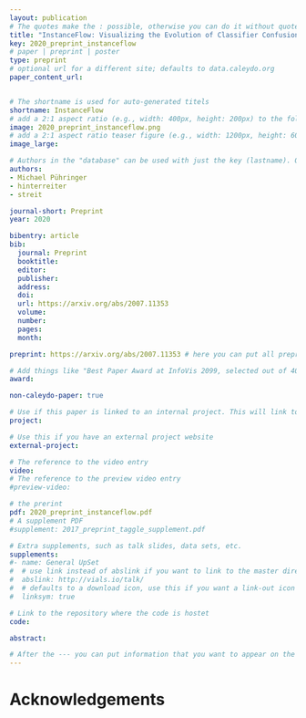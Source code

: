 ```yaml
---
layout: publication
# The quotes make the : possible, otherwise you can do it without quotes
title: "InstanceFlow: Visualizing the Evolution of Classifier Confusion on the Instance Level"
key: 2020_preprint_instanceflow
# paper | preprint | poster
type: preprint
# optional url for a different site; defaults to data.caleydo.org
paper_content_url: 


# The shortname is used for auto-generated titels
shortname: InstanceFlow
# add a 2:1 aspect ratio (e.g., width: 400px, height: 200px) to the folder /assets/images/papers/
image: 2020_preprint_instanceflow.png
# add a 2:1 aspect ratio teaser figure (e.g., width: 1200px, height: 600px) to the folder /assets/images/papers/
image_large: 

# Authors in the "database" can be used with just the key (lastname). Others can be written properly.
authors:
- Michael Pühringer
- hinterreiter
- streit 

journal-short: Preprint
year: 2020

bibentry: article
bib:
  journal: Preprint
  booktitle: 
  editor: 
  publisher: 
  address: 
  doi: 
  url: https://arxiv.org/abs/2007.11353
  volume: 
  number: 
  pages: 
  month: 

preprint: https://arxiv.org/abs/2007.11353 # here you can put all preprint links (arxiv.org, osf.io,...)

# Add things like "Best Paper Award at InfoVis 2099, selected out of 4000 submissions"
award:

non-caleydo-paper: true

# Use if this paper is linked to an internal project. This will link to the project site
project: 

# Use this if you have an external project website
external-project: 

# The reference to the video entry
video: 
# The reference to the preview video entry
#preview-video:

# the prerint
pdf: 2020_preprint_instanceflow.pdf
# A supplement PDF
#supplement: 2017_preprint_taggle_supplement.pdf

# Extra supplements, such as talk slides, data sets, etc.
supplements:
#- name: General UpSet
#  # use link instead of abslink if you want to link to the master directory
#  abslink: http://vials.io/talk/
#  # defaults to a download icon, use this if you want a link-out icon
#  linksym: true

# Link to the repository where the code is hostet
code: 

abstract: 

# After the --- you can put information that you want to appear on the website using markdown formatting or HTML. A good example are acknowledgements, extra references, an erratum, etc.
---
```



# Acknowledgements


